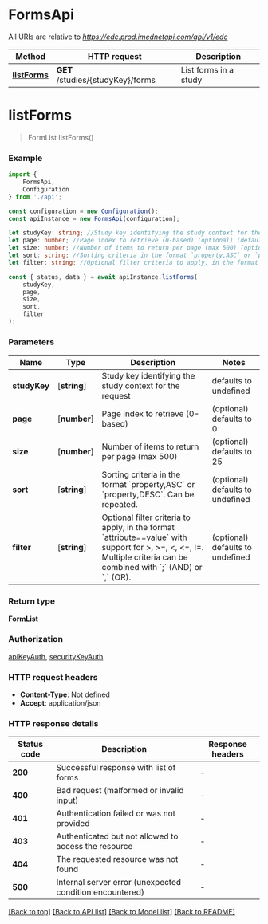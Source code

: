 # FormsApi

All URIs are relative to *https://edc.prod.imednetapi.com/api/v1/edc*

|Method | HTTP request | Description|
|------------- | ------------- | -------------|
|[**listForms**](#listforms) | **GET** /studies/{studyKey}/forms | List forms in a study|

# **listForms**
> FormList listForms()


### Example

```typescript
import {
    FormsApi,
    Configuration
} from './api';

const configuration = new Configuration();
const apiInstance = new FormsApi(configuration);

let studyKey: string; //Study key identifying the study context for the request (default to undefined)
let page: number; //Page index to retrieve (0-based) (optional) (default to 0)
let size: number; //Number of items to return per page (max 500) (optional) (default to 25)
let sort: string; //Sorting criteria in the format `property,ASC` or `property,DESC`. Can be repeated. (optional) (default to undefined)
let filter: string; //Optional filter criteria to apply, in the format `attribute==value` with support for >, >=, <, <=, !=. Multiple criteria can be combined with `;` (AND) or `,` (OR). (optional) (default to undefined)

const { status, data } = await apiInstance.listForms(
    studyKey,
    page,
    size,
    sort,
    filter
);
```

### Parameters

|Name | Type | Description  | Notes|
|------------- | ------------- | ------------- | -------------|
| **studyKey** | [**string**] | Study key identifying the study context for the request | defaults to undefined|
| **page** | [**number**] | Page index to retrieve (0-based) | (optional) defaults to 0|
| **size** | [**number**] | Number of items to return per page (max 500) | (optional) defaults to 25|
| **sort** | [**string**] | Sorting criteria in the format &#x60;property,ASC&#x60; or &#x60;property,DESC&#x60;. Can be repeated. | (optional) defaults to undefined|
| **filter** | [**string**] | Optional filter criteria to apply, in the format &#x60;attribute&#x3D;&#x3D;value&#x60; with support for &gt;, &gt;&#x3D;, &lt;, &lt;&#x3D;, !&#x3D;. Multiple criteria can be combined with &#x60;;&#x60; (AND) or &#x60;,&#x60; (OR). | (optional) defaults to undefined|


### Return type

**FormList**

### Authorization

[apiKeyAuth](../README.md#apiKeyAuth), [securityKeyAuth](../README.md#securityKeyAuth)

### HTTP request headers

 - **Content-Type**: Not defined
 - **Accept**: application/json


### HTTP response details
| Status code | Description | Response headers |
|-------------|-------------|------------------|
|**200** | Successful response with list of forms |  -  |
|**400** | Bad request (malformed or invalid input) |  -  |
|**401** | Authentication failed or was not provided |  -  |
|**403** | Authenticated but not allowed to access the resource |  -  |
|**404** | The requested resource was not found |  -  |
|**500** | Internal server error (unexpected condition encountered) |  -  |

[[Back to top]](#) [[Back to API list]](../README.md#documentation-for-api-endpoints) [[Back to Model list]](../README.md#documentation-for-models) [[Back to README]](../README.md)

